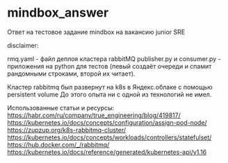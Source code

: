 # mindbox_answer

Ответ на тестовое задание mindbox на вакансию junior SRE

disclaimer: 

rmq.yaml - файл деплоя кластера rabbitMQ
publisher.py и consumer.py - приложения на python для тестов (певый создаёт очереди и спамит рандомными строками, второй их читает).

Кластер rabbitmq был развернут на k8s в Яндекс.облаке с помощью persistent volume До этого опыта ни с одной из технологий не имел.

Использованные статьи и ресурсы:
https://habr.com/ru/company/true_engineering/blog/419817/
https://kubernetes.io/docs/concepts/configuration/assign-pod-node/
https://zupzup.org/k8s-rabbitmq-cluster/
https://kubernetes.io/docs/concepts/workloads/controllers/statefulset/
https://hub.docker.com/_/rabbitmq/
https://kubernetes.io/docs/reference/generated/kubernetes-api/v1.16
